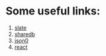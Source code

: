 # Some useful links:

1. [slate](https://docs.slatejs.org/)
2. [sharedb](https://share.github.io/sharedb/)
3. [json0](https://github.com/ottypes/json0#summary-of-operations)
3. [react](https://www.reactjs.org)
